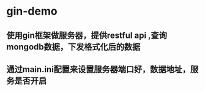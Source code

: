 # gin-demo
## 使用gin框架做服务器，提供restful api ,查询mongodb数据，下发格式化后的数据
## 通过main.ini配置来设置服务器端口好，数据地址，服务是否开启
